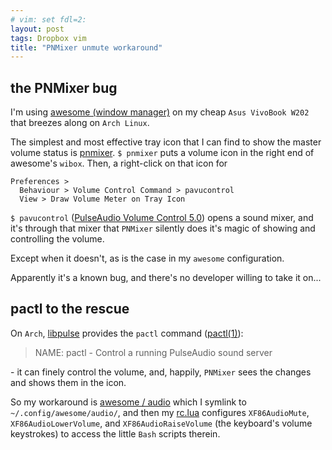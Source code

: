 ```yaml
---
# vim: set fdl=2:
layout: post
tags: Dropbox vim
title: "PNMixer unmute workaround"
---
```


## the PNMixer bug
I'm using [awesome (window manager)](https://en.wikipedia.org/wiki/Awesome_%28window_manager%29) on my cheap `Asus VivoBook W202` that breezes along on `Arch Linux`.

The simplest and most effective tray icon that I can find to show the master volume status is [pnmixer](https://github.com/nicklan/pnmixer). `$ pnmixer` puts a volume icon in the right end of awesome's `wibox`. Then, a right-click on that icon for

```
Preferences >
  Behaviour > Volume Control Command > pavucontrol
  View > Draw Volume Meter on Tray Icon
```

`$ pavucontrol` ([PulseAudio Volume Control 5.0](https://freedesktop.org/software/pulseaudio/pavucontrol/)) opens a sound mixer, and it's through that mixer that `PNMixer` silently does it's magic of showing and controlling the volume.

Except when it doesn't, as is the case in my `awesome` configuration.

Apparently it's a known bug, and there's no developer willing to take it on...

## pactl to the rescue
On `Arch`, [libpulse](https://archlinux.org/packages/extra/x86_64/libpulse/) provides the `pactl` command ([pactl(1)](https://man.archlinux.org/man/pactl.1.en)):
> NAME: pactl - Control a running PulseAudio sound server

\- it can finely control the volume, and, happily, `PNMixer` sees the changes and shows them in the icon.

So my workaround is [awesome / audio](https://github.com/harriott/OS-ArchBuilds/tree/master/AsusW202/jo/awesome/audio) which I symlink to `~/.config/awesome/audio/`, and then my [rc.lua](https://github.com/harriott/OS-ArchBuilds/blob/master/AsusW202/jo/awesome/rc.lua) configures `XF86AudioMute`, `XF86AudioLowerVolume`, and `XF86AudioRaiseVolume` (the keyboard's volume keystrokes) to access the little `Bash` scripts therein.


